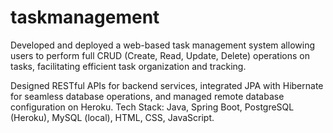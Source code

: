# taskmanagement
Developed and deployed a web-based task management system allowing users to perform full CRUD (Create, Read, Update, Delete) operations on tasks, facilitating efficient task organization and tracking.

Designed RESTful APIs for backend services, integrated JPA with Hibernate for seamless database operations, and managed remote database configuration on Heroku.
Tech Stack: Java, Spring Boot, PostgreSQL (Heroku), MySQL (local), HTML, CSS, JavaScript.


